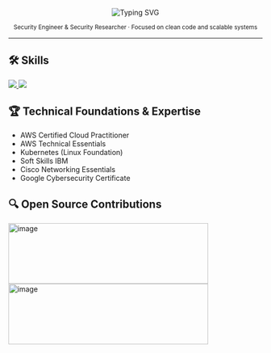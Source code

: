 <!-- Minimalist GitHub README -->

<p align="center">
  <img src="https://readme-typing-svg.herokuapp.com?font=Fira+Code&size=24&pause=1000&color=FFFFFF&center=true&vCenter=true&width=435&lines=Hi+there,+I'm+Richard;Security+Engineer;Welcome+to+my+GitHub!" alt="Typing SVG" />
</p>

<p align="center">
  <sub>Security Engineer & Security Researcher · Focused on clean code and scalable systems </sub>
</p>

---

## 🛠️ Skills 
  <a href="https://skillicons.dev">
    <img src="https://skillicons.dev/icons?i=js,ts,go,kotlin,azure,aws,docker,kubernetes,jenkins,nodejs,postgresql" />
    <img src="https://skillicons.dev/icons?i=react,vuejs,tailwind,sass,vite,gradle,bun,deno,vercel,supabase,postman" />
  </a>

## 🏆 Technical Foundations & Expertise

- AWS Certified Cloud Practitioner
- AWS Technical Essentials
- Kubernetes (Linux Foundation)
- Soft Skills IBM
- Cisco Networking Essentials
- Google Cybersecurity Certificate

## 🔍 Open Source Contributions

<img width="396" height="120" alt="image" src="https://github.com/user-attachments/assets/27a55552-b1b8-471c-8ad7-d5564d534914" />
<img width="396" height="120" alt="image" src="https://github.com/user-attachments/assets/b89487a0-161f-455d-8e80-c8bf74732338" />
